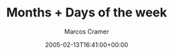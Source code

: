 ---
title: 'Months + Days of the week'
posts: 19
hash: 't380'
author: 'Marcos Cramer'
date: 2005-02-13T16:41:00+00:00
sources:
  - http://forums.tokipona.org/viewtopic.php%3Ft=380.html
---